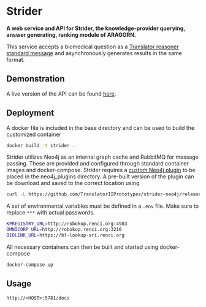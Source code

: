 
# Strider

__A web service and API for Strider, the knowledge-provider querying, answer generating, ranking module of ARAGORN.__

This service accepts a biomedical question as a [Translator reasoner standard message](https://github.com/NCATS-Tangerine/NCATS-ReasonerStdAPI) and asynchronously generates results in the same format.

## Demonstration

A live version of the API can be found [here](http://robokop.renci.org:5781/docs).

## Deployment

A docker file is included in the base directory and can be used to build the customized container

```bash
docker build -t strider .
```

Strider utilizes Neo4j as an internal graph cache and RabbitMQ for message passing. These are provided and configured through standard container images and docker-compose. Strider requires a [custom Neo4j plugin](https://github.com/TranslatorIIPrototypes/strider-neo4j) to be placed in the neo4j_plugins directory. A pre-built version of the plugin can be download and saved to the correct location using

```bash
curl -L https://github.com/TranslatorIIPrototypes/strider-neo4j/releases/download/v1.0.0/strider-1.0.0.jar -o neo4j_plugins/strider-1.0.0.jar
```

A set of environmental variables must be defined in a `.env` file. Make sure to replace `***` with actual passwords.

```bash
KPREGISTRY_URL=http://robokop.renci.org:4983
OMNICORP_URL=http://robokop.renci.org:3210
BIOLINK_URL=https://bl-lookup-sri.renci.org
```

All necessary containers can then be built and started using docker-compose

```bash
docker-compose up
```

## Usage

`http://<HOST>:5781/docs`

